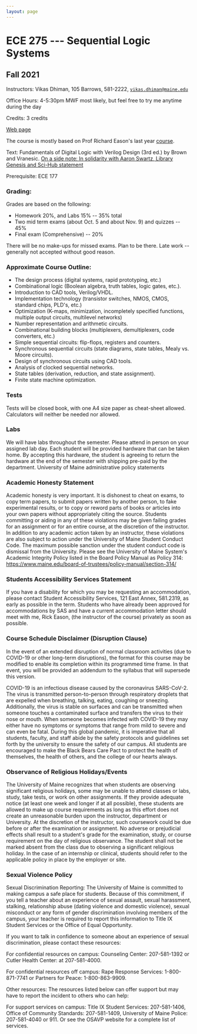 ```yaml
---
layout: page
---
```


# ECE 275 --- Sequential Logic Systems
## Fall 2021


Instructors: 	Vikas Dhiman, 105 Barrows, 581-2222, [`vikas.dhiman@maine.edu`](mailto:vikas.dhiman@maine.edu)

Office Hours: 4-5:30pm MWF most likely, but feel free to try me anytime during the day

Credits: 3 credits

[Web page](https://vikasdhiman.info/ECE275-Sequential-Logic)

The course is mostly based on Prof Richard Eason's last year [course](http://web.eece.maine.edu/eason/ece275/).

Text: Fundamentals of Digital Logic with Verilog Design (3rd ed.) by Brown and Vranesic. [On a side note: In solidarity with Aaron Swartz, Library Genesis and Sci-Hub statement](https://custodians.online/)

Prerequisite: ECE 177

### Grading:

Grades are based on the following:

- Homework 20%, and Labs 15% -- 35% total
- Two mid term exams (about Oct. 5 and about Nov. 9) and quizzes -- 45%
- Final exam (Comprehensive) -- 20%

There will be no make-ups for missed exams.  Plan to be there.
Late work -- generally not accepted without good reason.

### Approximate Course Outline:

- The design process (digital systems, rapid prototyping, etc.)
- Combinational logic (Boolean algebra, truth tables, logic gates, etc.).
- Introduction to CAD tools, Verilog/VHDL.
- Implementation technology (transistor switches, NMOS, CMOS, standard chips, PLD's, etc.)
- Optimization (K-maps, minimization, incompletely specified functions, multiple output circuits, multilevel networks)
- Number representation and arithmetic circuits.
- Combinational building blocks (multiplexers, demultiplexers, code converters, etc.)
- Simple sequential circuits: flip-flops, registers and counters.
- Synchronous sequential circuits (state diagrams, state tables, Mealy vs. Moore circuits).
- Design of synchronous circuits using CAD tools.
- Analysis of clocked sequential networks.
- State tables (derivation, reduction, and state assignment).
- Finite state machine optimization.

### Tests
Tests will be closed book, with one A4 size paper as cheat-sheet allowed. Calculators will neither be needed nor allowed.

### Labs

We will have labs throughout the semester. Please attend in person on your assigned lab day. Each student will be provided hardware that can be taken home. By accepting this hardware, the student is agreeing to return the hardware at the end of the semester with shipping pre-paid by the department.
University of Maine administrative policy statements

### Academic Honesty Statement
Academic honesty is very important. It is dishonest to cheat on exams, to copy term papers, to submit papers written by another person, to fake experimental results, or to copy or reword parts of books or articles into your own papers without appropriately citing the source. Students committing or aiding in any of these violations may be given failing grades for an assignment or for an entire course, at the discretion of the instructor. In addition to any academic action taken by an instructor, these violations are also subject to action under the University of Maine Student Conduct Code. The maximum possible sanction under the student conduct code is dismissal from the University. Please see the University of Maine System's Academic Integrity Policy listed in the Board Policy Manual as Policy 314: https://www.maine.edu/board-of-trustees/policy-manual/section-314/

### Students Accessibility Services Statement
If you have a disability for which you may be requesting an accommodation, please contact Student Accessibility Services, 121 East Annex, 581.2319, as early as possible in the term. Students who have already been approved for accommodations by SAS and have a current accommodation letter should meet with me, Rick Eason, (the instructor of the course) privately as soon as possible.

### Course Schedule Disclaimer (Disruption Clause)

In the event of an extended disruption of normal classroom activities (due to COVID-19 or other long-term disruptions), the format for this course may be modified to enable its completion within its programmed time frame. In that event, you will be provided an addendum to the syllabus that will supersede this version.

COVID-19 is an infectious disease caused by the coronavirus SARS-CoV-2. The virus is transmitted person-to-person through respiratory droplets that are expelled when breathing, talking, eating, coughing or sneezing. Additionally, the virus is stable on surfaces and can be transmitted when someone touches a contaminated surface and transfers the virus to their nose or mouth. When someone becomes infected with COVID-19 they may either have no symptoms or symptoms that range from mild to severe and can even be fatal. During this global pandemic, it is imperative that all students, faculty, and staff abide by the safety protocols and guidelines set forth by the university to ensure the safety of our campus. All students are encouraged to make the Black Bears Care Pact to protect the health of themselves, the health of others, and the college of our hearts always.

### Observance of Religious Holidays/Events

The University of Maine recognizes that when students are observing significant religious holidays, some may be unable to attend classes or labs, study, take tests, or work on other assignments. If they provide adequate notice (at least one week and longer if at all possible), these students are allowed to make up course requirements as long as this effort does not create an unreasonable burden upon the instructor, department or University. At the discretion of the instructor, such coursework could be due before or after the examination or assignment. No adverse or prejudicial effects shall result to a student's grade for the examination, study, or course requirement on the day of religious observance. The student shall not be marked absent from the class due to observing a significant religious holiday. In the case of an internship or clinical, students should refer to the applicable policy in place by the employer or site.

### Sexual Violence Policy

Sexual Discrimination Reporting: The University of Maine is committed to making campus a safe place for students. Because of this commitment, if you tell a teacher about an experience of sexual assault, sexual harassment, stalking, relationship abuse (dating violence and domestic violence), sexual misconduct or any form of gender discrimination involving members of the campus, your teacher is required to report this information to Title IX Student Services or the Office of Equal Opportunity.

If you want to talk in confidence to someone about an experience of sexual discrimination, please contact these resources:

For confidential resources on campus: Counseling Center: 207-581-1392 or Cutler Health Center: at 207-581-4000.

For confidential resources off campus: Rape Response Services: 1-800-871-7741 or Partners for Peace: 1-800-863-9909.

Other resources: The resources listed below can offer support but may have to report the incident to others who can help:

For support services on campus: Title IX Student Services: 207-581-1406, Office of Community Standards: 207-581-1409, University of Maine Police: 207-581-4040 or 911. Or see the OSAVP website for a complete list of services.

 
